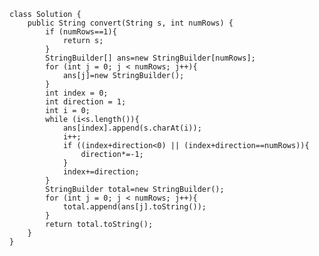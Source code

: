     class Solution {
        public String convert(String s, int numRows) {
            if (numRows==1){
                return s;
            }
            StringBuilder[] ans=new StringBuilder[numRows];
            for (int j = 0; j < numRows; j++){
                ans[j]=new StringBuilder();
            }
            int index = 0;
            int direction = 1;
            int i = 0;
            while (i<s.length()){
                ans[index].append(s.charAt(i));
                i++;
                if ((index+direction<0) || (index+direction==numRows)){
                    direction*=-1;
                }
                index+=direction;
            }
            StringBuilder total=new StringBuilder();
            for (int j = 0; j < numRows; j++){
                total.append(ans[j].toString());
            }
            return total.toString();
        }
    }